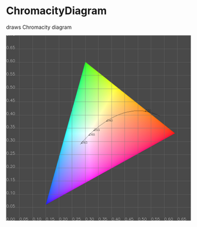 # ChromacityDiagram
draws Chromacity diagram 

![Diagram](https://raw.githubusercontent.com/VadimHol/ChromacityDiagram/master/chromatic.jpg)
